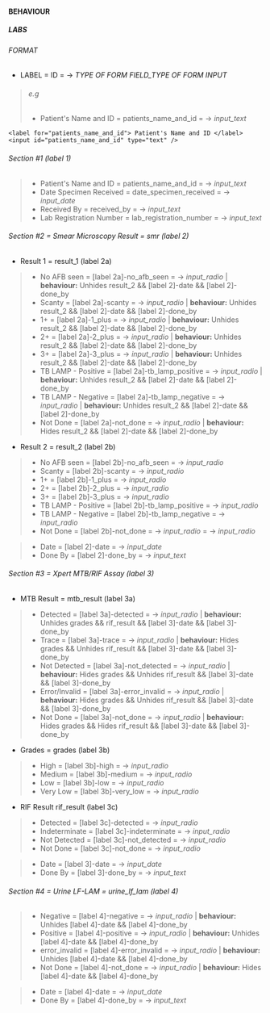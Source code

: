 #### BEHAVIOUR
##### LABS
###### FORMAT
- LABEL = ID = -> _TYPE OF FORM FIELD_TYPE OF FORM INPUT_
> ###### e.g
>- Patient's Name and ID = patients_name_and_id = -> _input_text_
```HTML/CSS
<label for="patients_name_and_id"> Patient's Name and ID </label>
<input id="patients_name_and_id" type="text" />
```
###### Section #1 (label 1)
> - Patient's Name and ID = patients_name_and_id = -> _input_text_
> - Date Specimen Received = date_specimen_received = -> _input_date_
> - Received By = received_by = -> _input_text_
> - Lab Registration Number = lab_registration_number = -> _input_text_

###### Section #2 = Smear Microscopy Result = smr (label 2)
- Result 1 = result_1 (label 2a)
> - No AFB seen = [label 2a]-no_afb_seen = -> _input_radio_ | **behaviour:** Unhides result_2 && [label 2]-date && [label 2]-done_by
> - Scanty = [label 2a]-scanty = -> _input_radio_ | **behaviour:** Unhides result_2 && [label 2]-date && [label 2]-done_by
> - 1+ = [label 2a]-1_plus = -> _input_radio_ | **behaviour:** Unhides result_2 && [label 2]-date && [label 2]-done_by
> - 2+ = [label 2a]-2_plus = -> _input_radio_ | **behaviour:** Unhides result_2 && [label 2]-date && [label 2]-done_by
> - 3+ = [label 2a]-3_plus = -> _input_radio_ | **behaviour:** Unhides result_2 && [label 2]-date && [label 2]-done_by
> - TB LAMP - Positive = [label 2a]-tb_lamp_positive = -> _input_radio_ | **behaviour:** Unhides result_2  && [label 2]-date && [label 2]-done_by
> - TB LAMP - Negative = [label 2a]-tb_lamp_negative = -> _input_radio_ | **behaviour:** Unhides result_2  && [label 2]-date && [label 2]-done_by
> - Not Done = [label 2a]-not_done = -> _input_radio_ | **behaviour:** Hides result_2 && [label 2]-date && [label 2]-done_by

- Result 2 = result_2 (label 2b)
> - No AFB seen = [label 2b]-no_afb_seen = -> _input_radio_
> - Scanty = [label 2b]-scanty = -> _input_radio_
> - 1+ = [label 2b]-1_plus = -> _input_radio_
> - 2+ = [label 2b]-2_plus = -> _input_radio_
> - 3+ = [label 2b]-3_plus = -> _input_radio_
> - TB LAMP - Positive = [label 2b]-tb_lamp_positive = -> _input_radio_
> - TB LAMP - Negative = [label 2b]-tb_lamp_negative = -> _input_radio_
> - Not Done = [label 2b]-not_done = -> _input_radio_ = -> _input_radio_

> - Date = [label 2]-date = -> _input_date_
> - Done By = [label 2]-done_by = -> _input_text_

###### Section #3 = Xpert MTB/RIF Assay (label 3)
- MTB Result = mtb_result (label 3a)
> - Detected = [label 3a]-detected = -> _input_radio_ | **behaviour:** Unhides grades && rif_result && [label 3]-date && [label 3]-done_by
> - Trace = [label 3a]-trace = -> _input_radio_ | **behaviour:** Hides grades && Unhides rif_result && [label 3]-date && [label 3]-done_by
> - Not Detected = [label 3a]-not_detected = -> _input_radio_ | **behaviour:** Hides grades && Unhides rif_result && [label 3]-date && [label 3]-done_by
> - Error/Invalid = [label 3a]-error_invalid = -> _input_radio_ | **behaviour:** Hides grades && Unhides rif_result && [label 3]-date && [label 3]-done_by
> - Not Done = [label 3a]-not_done = -> _input_radio_ | **behaviour:** Hides grades && Hides rif_result && [label 3]-date && [label 3]-done_by

- Grades = grades (label 3b)
> - High = [label 3b]-high = -> _input_radio_
> - Medium = [label 3b]-medium = -> _input_radio_
> - Low = [label 3b]-low = -> _input_radio_
> - Very Low = [label 3b]-very_low = -> _input_radio_

- RIF Result rif_result (label 3c)
> - Detected = [label 3c]-detected = -> _input_radio_
> - Indeterminate = [label 3c]-indeterminate = -> _input_radio_
> - Not Detected = [label 3c]-not_detected = -> _input_radio_
> - Not Done = [label 3c]-not_done = -> _input_radio_

> - Date = [label 3]-date = -> _input_date_
> - Done By = [label 3]-done_by = -> _input_text_

###### Section #4 = Urine LF-LAM = urine_lf_lam (label 4)
> - Negative = [label 4]-negative = -> _input_radio_ | **behaviour:** Unhides [label 4]-date && [label 4]-done_by
> - Positive = [label 4]-positive = -> _input_radio_ | **behaviour:** Unhides [label 4]-date && [label 4]-done_by
> - error_invalid = [label 4]-error_invalid = -> _input_radio_ | **behaviour:** Unhides [label 4]-date && [label 4]-done_by
> - Not Done = [label 4]-not_done = -> _input_radio_ | **behaviour:** Hides [label 4]-date && [label 4]-done_by

> - Date = [label 4]-date = -> _input_date_
> - Done By = [label 4]-done_by = -> _input_text_

